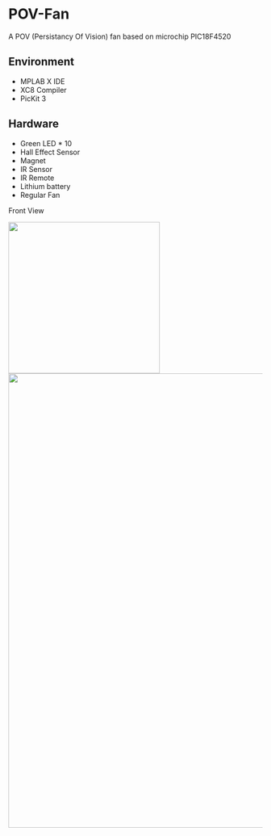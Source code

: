 # POV-Fan
A POV (Persistancy Of Vision) fan based on microchip PIC18F4520

## Environment
* MPLAB X IDE
* XC8 Compiler
* PicKit 3

## Hardware
* Green LED * 10
* Hall Effect Sensor
* Magnet
* IR Sensor
* IR Remote
* Lithium battery
* Regular Fan

Front View

<img src = 'https://i.imgur.com/yig7Dmu.jpg' width="300px">
<img src = 'https://i.imgur.com/4NQLHvr.jpg' width="900px">
